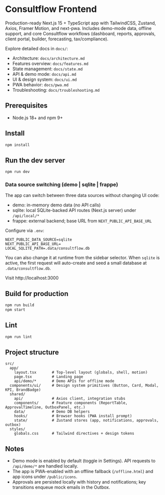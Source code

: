 # Consultflow Frontend

Production-ready Next.js 15 + TypeScript app with TailwindCSS, Zustand, Axios, Framer Motion, and next-pwa. Includes demo-mode data, offline support, and core Consultflow workflows (dashboard, reports, approvals, client portal, builder, forecasting, tax/compliance).

Explore detailed docs in `docs/`:

- Architecture: `docs/architecture.md`
- Features overview: `docs/features.md`
- State management: `docs/state.md`
- API & demo mode: `docs/api.md`
- UI & design system: `docs/ui.md`
- PWA behavior: `docs/pwa.md`
- Troubleshooting: `docs/troubleshooting.md`

## Prerequisites

- Node.js 18+ and npm 9+

## Install

```bash
npm install
```

## Run the dev server

```bash
npm run dev
```

### Data source switching (demo | sqlite | frappe)

The app can switch between three data sources without changing UI code:

- demo: in-memory demo data (no API calls)
- sqlite: local SQLite-backed API routes (Next.js server) under `/api/local/*`
- frappe: external backend; base URL from `NEXT_PUBLIC_API_BASE_URL`

Configure via `.env`:

```
NEXT_PUBLIC_DATA_SOURCE=sqlite
NEXT_PUBLIC_API_BASE_URL=
LOCAL_SQLITE_PATH=.data/consultflow.db
```

You can also change it at runtime from the sidebar selector. When `sqlite` is active, the first request will auto-create and seed a small database at `.data/consultflow.db`.

Visit http://localhost:3000

## Build for production

```bash
npm run build
npm start
```

## Lint

```bash
npm run lint
```

## Project structure

```
src/
  app/
    layout.tsx       # Top-level layout (globals, shell, motion)
    page.tsx         # Landing page
    api/demo/*       # Demo APIs for offline mode
  components/ui/     # Design system primitives (Button, Card, Modal, KPI, BrandBadge)
  shared/
    api/             # Axios client, integration stubs
    components/      # Feature components (ReportTable, ApprovalTimeline, OutboxPanel, etc.)
    data/            # Demo DB helpers
    hooks/           # Browser hooks (PWA install prompt)
    state/           # Zustand stores (app, notifications, approvals, outbox)
  styles/
    globals.css      # Tailwind directives + design tokens
```

## Notes

- Demo mode is enabled by default (toggle in Settings). API requests to `/api/demo/*` are handled locally.
- The app is PWA-enabled with an offline fallback (`/offline.html`) and app icons under `/public/icons`.
- Approvals are persisted locally with history and notifications; key transitions enqueue mock emails in the Outbox.
